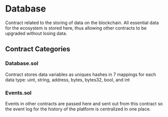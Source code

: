 
# Database
Contract related to the storing of data on the blockchain. All essential data for the ecosystem is stored here, thus allowing other contracts to be upgraded without losing data.

## Contract Categories

### Database.sol
Contract stores data variables as uniques hashes in 7 mappings for each data type: uint, string, address, bytes, bytes32, bool, and int

### Events.sol
Events in other contracts are passed here and sent out from this contract so the event log for the history of the platform is centralized in one place.
